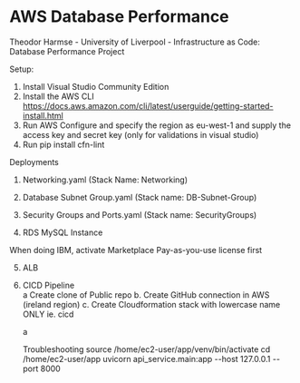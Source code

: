 # AWS Database Performance
Theodor Harmse - University of Liverpool - Infrastructure as Code: Database Performance Project

Setup:
1. Install Visual Studio Community Edition
1. Install the AWS CLI https://docs.aws.amazon.com/cli/latest/userguide/getting-started-install.html
1. Run AWS Configure and specify the region as eu-west-1 and supply the access key and secret key (only for validations in visual studio)
1. Run pip install cfn-lint


Deployments
1. Networking.yaml  (Stack Name:  Networking)

2. Database Subnet Group.yaml  (Stack name: DB-Subnet-Group)

3. Security Groups and Ports.yaml (Stack name: SecurityGroups)

4. RDS MySQL Instance

When doing IBM, activate Marketplace Pay-as-you-use license first


5. ALB

6. CICD Pipeline  
   a  Create clone of Public repo
   b. Create GitHub connection in AWS (ireland region)
   c. Create Cloudformation stack with lowercase name ONLY ie. cicd 
	   
	a 


	Troubleshooting
source /home/ec2-user/app/venv/bin/activate
cd /home/ec2-user/app
uvicorn api_service.main:app --host 127.0.0.1 --port 8000
